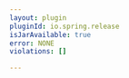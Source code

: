 ```yaml
---
layout: plugin
pluginId: io.spring.release
isJarAvailable: true
error: NONE
violations: []

---
```

